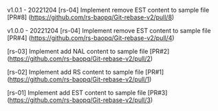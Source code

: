 
v1.0.1 - 20221204
[rs-04] Implement remove EST content to sample file
[PR#8] (https://github.com/rs-baopq/Git-rebase-v2/pull/8)

v1.0.0 - 20221204
[rs-04] Implement remove EST content to sample file
[PR#4] (https://github.com/rs-baopq/Git-rebase-v2/pull/4)

[rs-03] Implement add NAL content to sample file
[PR#2] (https://github.com/rs-baopq/Git-rebase-v2/pull/2)

[rs-02] Implement add RS content to sample file
[PR#1] (https://github.com/rs-baopq/Git-rebase-v2/pull/1)

[rs-01] Implement add EST content to sample file
[PR#3] (https://github.com/rs-baopq/Git-rebase-v2/pull/3)
